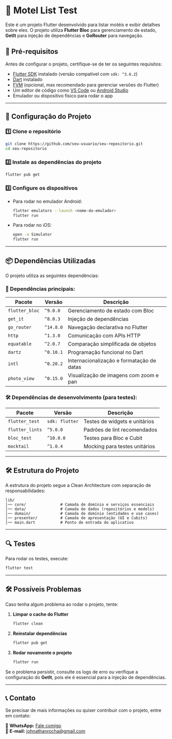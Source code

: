 # 🏨 Motel List Test

Este é um projeto Flutter desenvolvido para listar motéis e exibir detalhes sobre eles. O projeto utiliza **Flutter Bloc** para gerenciamento de estado, **GetIt** para injeção de dependências e **GoRouter** para navegação.

## 📌 Pré-requisitos

Antes de configurar o projeto, certifique-se de ter os seguintes requisitos:

- [Flutter SDK](https://flutter.dev/docs/get-started/install) instalado (versão compatível com `sdk: ^3.6.2`)
- [Dart](https://dart.dev/get-dart) instalado
- [FVM](https://fvm.app/) (opcional, mas recomendado para gerenciar versões do Flutter)
- Um editor de código como [VS Code](https://code.visualstudio.com/) ou [Android Studio](https://developer.android.com/studio)
- Emulador ou dispositivo físico para rodar o app

---

## 🚀 Configuração do Projeto

### 1️⃣ Clone o repositório

```sh
git clone https://github.com/seu-usuario/seu-repositorio.git
cd seu-repositorio
```

### 2️⃣ Instale as dependências do projeto

```sh
flutter pub get
```

### 3️⃣ Configure os dispositivos

- Para rodar no emulador Android:

  ```sh
  flutter emulators --launch <nome-do-emulador>
  flutter run
  ```

- Para rodar no iOS:
  ```sh
  open -a Simulator
  flutter run
  ```

---

## 📦 Dependências Utilizadas

O projeto utiliza as seguintes dependências:

### 📌 Dependências principais:

| Pacote         | Versão    | Descrição                                 |
| -------------- | --------- | ----------------------------------------- |
| `flutter_bloc` | `^9.0.0`  | Gerenciamento de estado com Bloc          |
| `get_it`       | `^8.0.3`  | Injeção de dependências                   |
| `go_router`    | `^14.8.0` | Navegação declarativa no Flutter          |
| `http`         | `^1.3.0`  | Comunicação com APIs HTTP                 |
| `equatable`    | `^2.0.7`  | Comparação simplificada de objetos        |
| `dartz`        | `^0.10.1` | Programação funcional no Dart             |
| `intl`         | `^0.20.2` | Internacionalização e formatação de datas |
| `photo_view`   | `^0.15.0` | Visualização de imagens com zoom e pan    |

### 🛠 Dependências de desenvolvimento (para testes):

| Pacote          | Versão         | Descrição                     |
| --------------- | -------------- | ----------------------------- |
| `flutter_test`  | `sdk: flutter` | Testes de widgets e unitários |
| `flutter_lints` | `^5.0.0`       | Padrões de lint recomendados  |
| `bloc_test`     | `^10.0.0`      | Testes para Bloc e Cubit      |
| `mocktail`      | `^1.0.4`       | Mocking para testes unitários |

---

## 🛠 Estrutura do Projeto

A estrutura do projeto segue a Clean Architecture com separação de responsabilidades:

```
lib/
│── core/               # Camada de domínio e serviços essenciais
│── data/               # Camada de dados (repositórios e models)
│── domain/             # Camada de domínio (entidades e use cases)
│── presenter/          # Camada de apresentação (UI e Cubits)
│── main.dart           # Ponto de entrada do aplicativo
```

---

## 🔍 Testes

Para rodar os testes, execute:

```sh
flutter test
```

---

## 🛠 Possíveis Problemas

Caso tenha algum problema ao rodar o projeto, tente:

1. **Limpar o cache do Flutter**
   ```sh
   flutter clean
   ```
2. **Reinstalar dependências**
   ```sh
   flutter pub get
   ```
3. **Rodar novamente o projeto**
   ```sh
   flutter run
   ```

Se o problema persistir, consulte os logs de erro ou verifique a configuração do **GetIt**, pois ele é essencial para a injeção de dependências.

---

## 📞 Contato

Se precisar de mais informações ou quiser contribuir com o projeto, entre em contato:

📱 **WhatsApp:** [Fale comigo](https://wa.me/5548996107270)  
📧 **E-mail:** [johnathanrocha@gmail.com](mailto:johnathanrocha@gmail.com)
